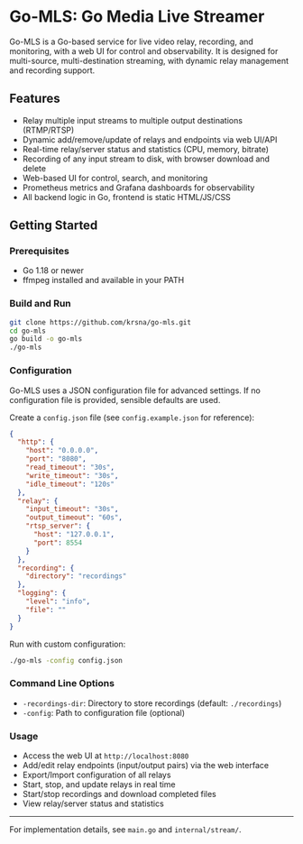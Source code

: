 # Go-MLS: Go Media Live Streamer

Go-MLS is a Go-based service for live video relay, recording, and monitoring, with a web UI for control and observability. It is designed for multi-source, multi-destination streaming, with dynamic relay management and recording support.

## Features
- Relay multiple input streams to multiple output destinations (RTMP/RTSP)
- Dynamic add/remove/update of relays and endpoints via web UI/API
- Real-time relay/server status and statistics (CPU, memory, bitrate)
- Recording of any input stream to disk, with browser download and delete
- Web-based UI for control, search, and monitoring
- Prometheus metrics and Grafana dashboards for observability
- All backend logic in Go, frontend is static HTML/JS/CSS

## Getting Started

### Prerequisites
- Go 1.18 or newer
- ffmpeg installed and available in your PATH

### Build and Run
```sh
git clone https://github.com/krsna/go-mls.git
cd go-mls
go build -o go-mls
./go-mls
```

### Configuration
Go-MLS uses a JSON configuration file for advanced settings. If no configuration file is provided, sensible defaults are used.

Create a `config.json` file (see `config.example.json` for reference):
```json
{
  "http": {
    "host": "0.0.0.0",
    "port": "8080",
    "read_timeout": "30s",
    "write_timeout": "30s",
    "idle_timeout": "120s"
  },
  "relay": {
    "input_timeout": "30s",
    "output_timeout": "60s",
    "rtsp_server": {
      "host": "127.0.0.1",
      "port": 8554
    }
  },
  "recording": {
    "directory": "recordings"
  },
  "logging": {
    "level": "info",
    "file": ""
  }
}
```

Run with custom configuration:
```sh
./go-mls -config config.json
```

### Command Line Options
- `-recordings-dir`: Directory to store recordings (default: `./recordings`)
- `-config`: Path to configuration file (optional)

### Usage
- Access the web UI at `http://localhost:8080`
- Add/edit relay endpoints (input/output pairs) via the web interface
- Export/Import configuration of all relays
- Start, stop, and update relays in real time
- Start/stop recordings and download completed files
- View relay/server status and statistics

---

For implementation details, see `main.go` and `internal/stream/`.

